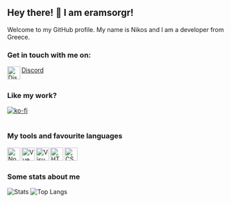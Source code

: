 ## Hey there! 👋 I am eramsorgr! 

Welcome to my GitHub profile. My name is Nikos and I am a developer from Greece. 
<br />

### Get in touch with me on:
<img align="left" alt="Discord" src="https://github.com/eramsorgr/eramsorgr/blob/master/Discord-Logo-Color.png?raw=true" height="30px" width="30px"/>[Discord](https://discord.gg/jbxuKRZ)
<br />
<br />

### Like my work? 
[![ko-fi](https://www.ko-fi.com/img/githubbutton_sm.svg)](https://ko-fi.com/Z8Z81PVKJ)
<br />
<br />

### My tools and favourite languages 
<img align="left" alt="NodeJS" src="https://i.imgur.com/DRFCqqV.png" height="30px" width="30px"/><a/>
<img align="left" alt="Vue" src="https://i.imgur.com/h0lfVR3.png" height="30px" width="30px"/><a/>
<img align="left" alt="Visual Studio Code" src="https://i.imgur.com/dnErvfD.png" height="30px" width="30px"/><a/>
<img align="left" alt="HTML" src="https://i.imgur.com/IWabrlY.png" height="30px" width="30px"/><a/>
<img align="left" alt="CSS" src="https://i.imgur.com/EO03UPO.png" height="30px" width="30px"/><a/>
<br />
<br />

### Some stats about me
![Stats](https://github-readme-stats.vercel.app/api?username=zabujca997&show_icons=true&count_private=true&theme=cobalt)
![Top Langs](https://github-readme-stats.vercel.app/api/top-langs/?username=zabujca997&layout=compact&theme=cobalt)


<!--
**EramsorGR/EramsorGR** is a ✨ _special_ ✨ repository because its `README.md` (this file) appears on your GitHub profile.

Here are some ideas to get you started:

- 🔭 I’m currently working on ...
- 🌱 I’m currently learning ...
- 👯 I’m looking to collaborate on ...
- 🤔 I’m looking for help with ...
- 💬 Ask me about ...
- 📫 How to reach me: ...
- 😄 Pronouns: ...
- ⚡ Fun fact: ...
-->

